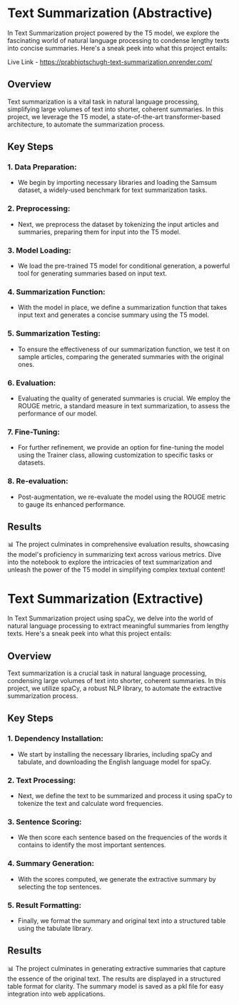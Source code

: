 # Text Summarization (Abstractive)

In Text Summarization project powered by the T5 model, we explore the fascinating world of natural language processing to condense lengthy texts into concise summaries. Here's a sneak peek into what this project entails:

Live Link - https://prabhjotschugh-text-summarization.onrender.com/

## Overview

Text summarization is a vital task in natural language processing, simplifying large volumes of text into shorter, coherent summaries. In this project, we leverage the T5 model, a state-of-the-art transformer-based architecture, to automate the summarization process.

## Key Steps

### 1. Data Preparation:
   - We begin by importing necessary libraries and loading the Samsum dataset, a widely-used benchmark for text summarization tasks.

### 2. Preprocessing:
   - Next, we preprocess the dataset by tokenizing the input articles and summaries, preparing them for input into the T5 model.

### 3. Model Loading:
   - We load the pre-trained T5 model for conditional generation, a powerful tool for generating summaries based on input text.

### 4. Summarization Function:
   - With the model in place, we define a summarization function that takes input text and generates a concise summary using the T5 model.

### 5. Summarization Testing:
   - To ensure the effectiveness of our summarization function, we test it on sample articles, comparing the generated summaries with the original ones.

### 6. Evaluation:
   - Evaluating the quality of generated summaries is crucial. We employ the ROUGE metric, a standard measure in text summarization, to assess the performance of our model.

### 7. Fine-Tuning:
   - For further refinement, we provide an option for fine-tuning the model using the Trainer class, allowing customization to specific tasks or datasets.

### 8. Re-evaluation:
   - Post-augmentation, we re-evaluate the model using the ROUGE metric to gauge its enhanced performance.

## Results

📊 The project culminates in comprehensive evaluation results, showcasing the model's proficiency in summarizing text across various metrics. Dive into the notebook to explore the intricacies of text summarization and unleash the power of the T5 model in simplifying complex textual content!








# Text Summarization (Extractive)

In Text Summarization project using spaCy, we delve into the world of natural language processing to extract meaningful summaries from lengthy texts. Here's a sneak peek into what this project entails:

## Overview

Text summarization is a crucial task in natural language processing, condensing large volumes of text into shorter, coherent summaries. In this project, we utilize spaCy, a robust NLP library, to automate the extractive summarization process.

## Key Steps

### 1. Dependency Installation:
   - We start by installing the necessary libraries, including spaCy and tabulate, and downloading the English language model for spaCy.
   
### 2. Text Processing:
   - Next, we define the text to be summarized and process it using spaCy to tokenize the text and calculate word frequencies.

### 3. Sentence Scoring:
   - We then score each sentence based on the frequencies of the words it contains to identify the most important sentences.

### 4. Summary Generation:
   - With the scores computed, we generate the extractive summary by selecting the top sentences.

### 5. Result Formatting:
   - Finally, we format the summary and original text into a structured table using the tabulate library.

## Results

📊 The project culminates in generating extractive summaries that capture the essence of the original text. The results are displayed in a structured table format for clarity. The summary model is saved as a pkl file for easy integration into web applications.
